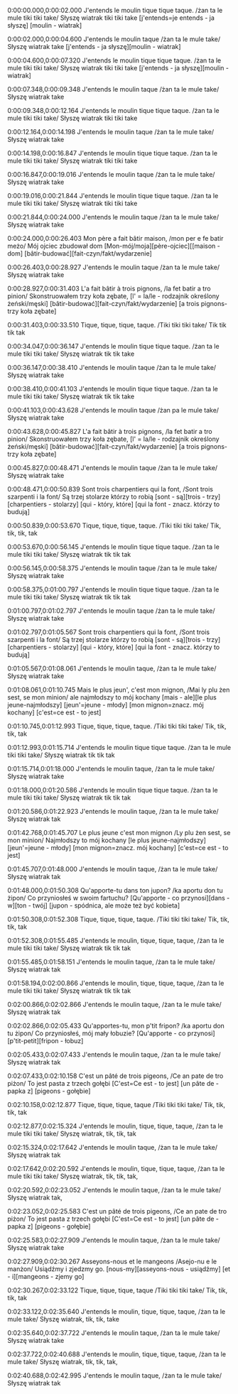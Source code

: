 0:00:00.000,0:00:02.000
J'entends le moulin tique tique taque.
/żan ta le mule tiki tiki take/
Słyszę wiatrak tiki tiki take
[j'entends=je entends - ja słyszę]
[moulin - wiatrak]

0:00:02.000,0:00:04.600
J'entends le moulin taque
/żan ta le mule take/
Słyszę wiatrak take
[j'entends - ja słyszę][moulin - wiatrak]

0:00:04.600,0:00:07.320
J'entends le moulin tique tique taque.
/żan ta le mule tiki tiki take/
Słyszę wiatrak tiki tiki take
[j'entends - ja słyszę][moulin - wiatrak]

0:00:07.348,0:00:09.348
J'entends le moulin taque
/żan ta le mule take/
Słyszę wiatrak take

0:00:09.348,0:00:12.164
J'entends le moulin tique tique taque.
/żan ta le mule tiki tiki take/
Słyszę wiatrak tiki tiki take

0:00:12.164,0:00:14.198
J'entends le moulin taque
/żan ta le mule take/
Słyszę wiatrak take

0:00:14.198,0:00:16.847
J'entends le moulin tique tique taque.
/żan ta le mule tiki tiki take/
Słyszę wiatrak tiki tiki take

0:00:16.847,0:00:19.016
J'entends le moulin taque
/żan ta le mule take/
Słyszę wiatrak take

0:00:19.016,0:00:21.844
J'entends le moulin tique tique taque.
/żan ta le mule tiki tiki take/
Słyszę wiatrak tiki tiki take

0:00:21.844,0:00:24.000
J'entends le moulin taque
/żan ta le mule take/
Słyszę wiatrak take

0:00:24.000,0:00:26.403
Mon père a fait bâtir maison,
/mon per e fe batir meżo/
Mój ojciec zbudował dom
[Mon-mój/moja][père-ojciec][[maison - dom]
[bâtir-budować][fait-czyn/fakt/wydarzenie]

0:00:26.403,0:00:28.927
J'entends le moulin taque
/żan ta le mule take/
Słyszę wiatrak take

0:00:28.927,0:00:31.403
L'a fait bâtir à trois pignons,
/la fet batir a tro pinion/
Skonstruowałem trzy koła zębate,
[l' = la/le - rodzajnik określony żeński/męski]
[bâtir-budować][fait-czyn/fakt/wydarzenie]
[a trois pignons-trzy koła zębate]

0:00:31.403,0:00:33.510
Tique, tique, tique, taque.
/Tiki tiki tiki take/
Tik tik tik tak

0:00:34.047,0:00:36.147
J'entends le moulin tique tique taque.
/żan ta le mule tiki tiki take/
Słyszę wiatrak tik tik take

0:00:36.147,0:00:38.410
J'entends le moulin taque
/żan ta le mule take/
Słyszę wiatrak take

0:00:38.410,0:00:41.103
J'entends le moulin tique tique taque.
/żan ta le mule tiki tiki take/
Słyszę wiatrak tik tik take

0:00:41.103,0:00:43.628
J'entends le moulin taque
/żan pa le mule take/
Słyszę wiatrak take

0:00:43.628,0:00:45.827
L'a fait bâtir à trois pignons,
/la fet batir a tro pinion/
Skonstruowałem trzy koła zębate,
[l' = la/le - rodzajnik określony żeński/męski]
[bâtir-budować][fait-czyn/fakt/wydarzenie]
[a trois pignons-trzy koła zębate]

0:00:45.827,0:00:48.471
J'entends le moulin taque
/żan ta le mule take/
Słyszę wiatrak take

0:00:48.471,0:00:50.839
Sont trois charpentiers qui la font,
/Sont trois szarpenti i la font/
Są trzej stolarze którzy to robią
[sont - są][trois - trzy]
[charpentiers - stolarzy]
[qui - który, które]
[qui la font - znacz. którzy to budują]

0:00:50.839,0:00:53.670
Tique, tique, tique, taque.
/Tiki tiki tiki take/
Tik, tik, tik, tak

0:00:53.670,0:00:56.145
J'entends le moulin tique tique taque.
/żan ta le mule tiki tiki take/
Słyszę wiatrak tik tik tak

0:00:56.145,0:00:58.375
J'entends le moulin taque
/żan ta le mule take/
Słyszę wiatrak take

0:00:58.375,0:01:00.797
J'entends le moulin tique tique taque.
/żan ta le mule tiki tiki take/
Słyszę wiatrak tik tik tak

0:01:00.797,0:01:02.797
J'entends le moulin taque
/żan ta le mule take/
Słyszę wiatrak take

0:01:02.797,0:01:05.567
Sont trois charpentiers qui la font,
/Sont trois szarpenti i la font/
Są trzej stolarze którzy to robią
[sont - są][trois - trzy]
[charpentiers - stolarzy]
[qui - który, które]
[qui la font - znacz. którzy to budują]

0:01:05.567,0:01:08.061
J'entends le moulin taque,
/żan ta le mule take/
Słyszę wiatrak take

0:01:08.061,0:01:10.745
Mais le plus jeun', c'est mon mignon,
/Mai ly plu żen sest, se mon minion/
ale najmłodszy to mój kochany
[mais - ale][le plus jeune-najmłodszy]
[jeun'=jeune - młody]
[mon mignon=znacz. mój kochany]
[c'est=ce est - to jest]

0:01:10.745,0:01:12.993
Tique, tique, tique, taque.
/Tiki tiki tiki take/
Tik, tik, tik, tak

0:01:12.993,0:01:15.714
J'entends le moulin tique tique taque.
/żan ta le mule tiki tiki take/
Słyszę wiatrak tik tik tak

0:01:15.714,0:01:18.000
J'entends le moulin taque,
/żan ta le mule take/
Słyszę wiatrak take

0:01:18.000,0:01:20.586
J'entends le moulin tique tique taque.
/żan ta le mule tiki tiki take/
Słyszę wiatrak tik tik tak

0:01:20.586,0:01:22.923
J'entends le moulin taque,
/żan ta le mule take/
Słyszę wiatrak tak

0:01:42.768,0:01:45.707
Le plus jeune c'est mon mignon
/Ly plu żen sest, se mon minion/
Najmłodszy to mój kochany
[le plus jeune-najmłodszy]
[jeun'=jeune - młody]
[mon mignon=znacz. mój kochany]
[c'est=ce est - to jest]

0:01:45.707,0:01:48.000
J'entends le moulin taque,
/żan ta le mule take/
Słyszę wiatrak tak

0:01:48.000,0:01:50.308
Qu'apporte-tu dans ton jupon?
/ka aportu don tu żipon/
Co przyniosłeś w swoim fartuchu?
[Qu'apporte - co przynosi][dans - w][ton - twój]
[jupon - spódnica, ale może też być kobieta]

0:01:50.308,0:01:52.308
Tique, tique, tique, taque.
/Tiki tiki tiki take/
Tik, tik, tik, tak

0:01:52.308,0:01:55.485
J'entends le moulin, tique, tique, taque,
/żan ta le mule tiki tiki take/
Słyszę wiatrak tik tik tak

0:01:55.485,0:01:58.151
J'entends le moulin taque,
/żan ta le mule take/
Słyszę wiatrak tak

0:01:58.194,0:02:00.866
J'entends le moulin, tique, tique, taque,
/żan ta le mule tiki tiki take/
Słyszę wiatrak tik tik tak

0:02:00.866,0:02:02.866
J'entends le moulin taque,
/żan ta le mule take/
Słyszę wiatrak tak

0:02:02.866,0:02:05.433
Qu'apportes-tu, mon p'tit fripon?
/ka aportu don tu żipon/
Co przyniosłeś, mój mały łobuzie?
[Qu'apporte - co przynosi]
[p'tit-petit][fripon - łobuz]

0:02:05.433,0:02:07.433
J'entends le moulin taque,
/żan ta le mule take/
Słyszę wiatrak tak

0:02:07.433,0:02:10.158
C'est un pâté de trois pigeons,
/Ce an pate de tro piżon/
To jest pasta z trzech gołębi
[C'est=Ce est - to jest]
[un pâte de - papka z]
[pigeons - gołębie]

0:02:10.158,0:02:12.877
Tique, tique, tique, taque
/Tiki tiki tiki take/
Tik, tik, tik, tak

0:02:12.877,0:02:15.324
J'entends le moulin, tique, tique, taque,
/żan ta le mule tiki tiki take/
Słyszę wiatrak, tik, tik, tak

0:02:15.324,0:02:17.642
J'entends le moulin taque,
/żan ta le mule take/
Słyszę wiatrak tak

0:02:17.642,0:02:20.592
J'entends le moulin, tique, tique, taque,
/żan ta le mule tiki tiki take/
Słyszę wiatrak, tik, tik, tak,

0:02:20.592,0:02:23.052
J'entends le moulin taque,
/żan ta le mule take/
Słyszę wiatrak tak,

0:02:23.052,0:02:25.583
C'est un pâté de trois pigeons,
/Ce an pate de tro piżon/
To jest pasta z trzech gołębi
[C'est=Ce est - to jest]
[un pâte de - papka z]
[pigeons - gołębie]

0:02:25.583,0:02:27.909
J'entends le moulin taque,
/żan ta le mule take/
Słyszę wiatrak take

0:02:27.909,0:02:30.267
Asseyons-nous et le mangeons
/Asejo-nu e le manżon/
Usiądźmy i zjedzmy go.
[nous-my][asseyons-nous - usiądźmy]
[et - i][mangeons - zjemy go]

0:02:30.267,0:02:33.122
Tique, tique, tique, taque
/Tiki tiki tiki take/
Tik, tik, tik, tak

0:02:33.122,0:02:35.640
J'entends le moulin, tique, tique, taque,
/żan ta le mule take/
Słyszę wiatrak, tik, tik, take

0:02:35.640,0:02:37.722
J'entends le moulin taque,
/żan ta le mule take/
Słyszę wiatrak take

0:02:37.722,0:02:40.688
J'entends le moulin, tique, tique, taque,
/żan ta le mule take/
Słyszę wiatrak, tik, tik, tak,

0:02:40.688,0:02:42.995
J'entends le moulin taque,
/żan ta le mule take/
Słyszę wiatrak tak

